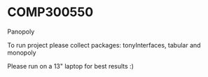 # COMP300550
Panopoly


To run project please collect packages: tonyInterfaces, tabular and monopoly

Please run on a 13" laptop for best results :)


